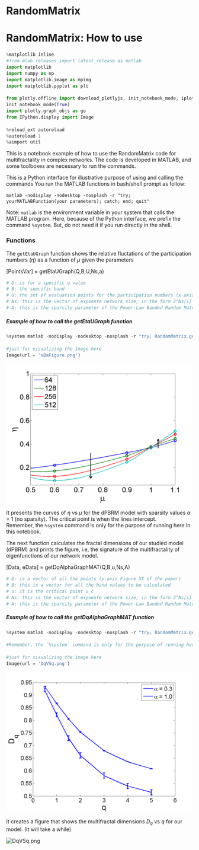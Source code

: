 # RandomMatrix

# RandomMatrix: How to use


```python
%matplotlib inline
#from mlab.releases import latest_release as matlab
import matplotlib
import numpy as np
import matplotlib.image as mpimg
import matplotlib.pyplot as plt

from plotly.offline import download_plotlyjs, init_notebook_mode, iplot
init_notebook_mode(True)
import plotly.graph_objs as go
from IPython.display import Image

%reload_ext autoreload
%autoreload 1
%aimport util

```


<script type="text/javascript">window.PlotlyConfig = {MathJaxConfig: 'local'};</script><script type="text/javascript">if (window.MathJax) {MathJax.Hub.Config({SVG: {font: "STIX-Web"}});}</script><script>requirejs.config({paths: { 'plotly': ['https://cdn.plot.ly/plotly-latest.min']},});if(!window._Plotly) {require(['plotly'],function(plotly) {window._Plotly=plotly;});}</script>


This is a notebook example of how to use the RandomMatrix code for multifractality in complex networks. The code is developed in MATLAB, and some toolboxes are necessary to run the commands. 



This is a Python interface for illustrative purpose of using and calling the commands
You run the MATLAB functions in bash/shell prompt as follow:


    matlab -nodisplay -nodesktop -nosplash -r "try; yourMATLABFunction(your parameters); catch; end; quit" 

Note: `matlab` is the environment variable in your system that calls the MATLAB program. Here, because of the Python interface, we prefix the command `%system`. But, do not need it if you run directly in the shell.



### Functions

The `getEtaUGraph` function shows the relative fluctations of the participation numbers ($\eta$) as a function of $\mu$ given the parameters

[PointsVar] = getEtaUGraph(Q,B,U,Ns,a)



```python
# Q: is for a specific q value
# B: the specific band
# U: the set of evaluation points for the participation numbers (x-axis)
# Ns: this is the vector of expoente network size, in the form 2^Ns[i]
# A: this is the sparcity parameter of the Power-Law Banded Random Matrix (PBRM) model.
```

##### Example of how to call the getEtaUGraph function


```python
%system matlab -nodisplay -nodesktop -nosplash -r "try; RandomMatrix.getEtaUGraph([2],[1],[0.6, 0.9, 1.0, 1.1],[6,7,8,9],1.0); catch; end; quit"

#just for visualizing the image here
Image(url = 'sBaFigure.png')


```




<img src="sBaFigure.png"/>



It presents the curves of $\eta$ vs $\mu$ for the dPBRM model with sparsity values $\alpha$ = 1 (no sparsity). 
The critical point is when the lines intercept.  
Remember, the `%system` command is only for the purpose of running here in this notebook.


The next function calculates the fractal dimensions of our studied model (dPBRM) and prints the figure, i.e, the signature of the multifractality of eigenfunctions of our network model.



[Data, eData] = getDqAlphaGraphMAT(Q,B,u,Ns,A)


```python
# Q: is a vector of all the points (y-axis Figure XX of the paper)
# B: this is a vector for all the band values to be calculated
# u: it is the critical point u_c
# Ns: this is the vector of expoente network size, in the form 2^Ns[i]
# A: this is the sparcity parameter of the Power-Law Banded Random Matrix (PBRM) model.
```

##### Example of how to call the getDqAlphaGraphMAT function


```python
%system matlab -nodisplay -nodesktop -nosplash -r "try; RandomMatrix.getDqAlphaGraphMAT([0.5,1,1.5,2,3,4,5],[1],1,[6,7,8,9],[0.3,1.0]); catch; end; quit"

#Remember, the `%system` command is only for the purpose of running here in this notebook.

#just for visualizing the image here
Image(url = 'DqVSq.png')


```




<img src="DqVSq.png"/>



It creates a figure that shows the multifractal dimensions $D_q$ vs $q$ for our model. (It will take a while)

![DqVSq.png](attachment:DqVSq.png)

